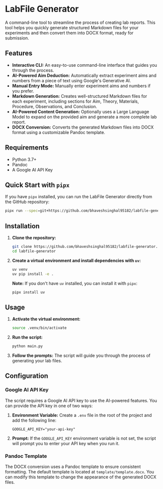 # LabFile Generator

A command-line tool to streamline the process of creating lab reports. This tool helps you quickly generate structured Markdown files for your experiments and then convert them into DOCX format, ready for submission.

## Features

- **Interactive CLI:** An easy-to-use command-line interface that guides you through the process.
- **AI-Powered Aim Deduction:** Automatically extract experiment aims and numbers from a piece of text using Google's Generative AI.
- **Manual Entry Mode:** Manually enter experiment aims and numbers if you prefer.
- **Markdown Generation:** Creates well-structured Markdown files for each experiment, including sections for Aim, Theory, Materials, Procedure, Observations, and Conclusion.
- **AI-Powered Content Generation:** Optionally uses a Large Language Model to expand on the provided aim and generate a more complete lab report.
- **DOCX Conversion:** Converts the generated Markdown files into DOCX format using a customizable Pandoc template.

## Requirements

- Python 3.7+
- Pandoc
- A Google AI API Key

## Quick Start with `pipx`

If you have `pipx` installed, you can run the LabFile Generator directly from the GitHub repository:

```bash
pipx run --spec=git+https://github.com/bhaveshsinghal95182/labfile-generator.git labgen
```

## Installation

1.  **Clone the repository:**
    ```bash
    git clone https://github.com/bhaveshsinghal95182/labfile-generator.git
    cd labfile-generator
    ```

2.  **Create a virtual environment and install dependencies with `uv`:**
    ```bash
    uv venv
    uv pip install -e .
    ```

    **Note:** If you don't have `uv` installed, you can install it with `pipx`:
    ```bash
    pipx install uv
    ```

## Usage

1.  **Activate the virtual environment:**
    ```bash
    source .venv/bin/activate
    ```

2.  **Run the script:**
    ```bash
    python main.py
    ```

3.  **Follow the prompts:**
    The script will guide you through the process of generating your lab files.

## Configuration

### Google AI API Key

The script requires a Google AI API key to use the AI-powered features. You can provide the API key in one of two ways:

1.  **Environment Variable:**
    Create a `.env` file in the root of the project and add the following line:
    ```
    GOOGLE_API_KEY="your-api-key"
    ```

2.  **Prompt:**
    If the `GOOGLE_API_KEY` environment variable is not set, the script will prompt you to enter your API key when you run it.

### Pandoc Template

The DOCX conversion uses a Pandoc template to ensure consistent formatting. The default template is located at `template/template.docx`. You can modify this template to change the appearance of the generated DOCX files.
